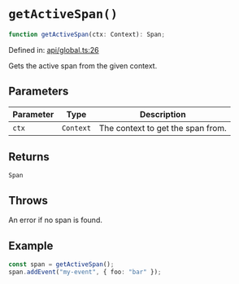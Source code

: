 # `getActiveSpan()`

```ts
function getActiveSpan(ctx: Context): Span;
```

Defined in: [api/global.ts:26](https://github.com/adobe/commerce-integration-starter-kit/blob/96134280d686a55b5d5697e994fb1c049a995efa/packages/aio-sk-lib-telemetry/source/api/global.ts#L26)

Gets the active span from the given context.

## Parameters

| Parameter | Type      | Description                       |
| --------- | --------- | --------------------------------- |
| `ctx`     | `Context` | The context to get the span from. |

## Returns

`Span`

## Throws

An error if no span is found.

## Example

```ts
const span = getActiveSpan();
span.addEvent("my-event", { foo: "bar" });
```
